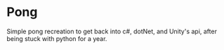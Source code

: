 # Pong
Simple pong recreation to get back into c#, dotNet, and Unity's api, after being stuck with python for a year.
